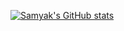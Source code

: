[![Samyak's GitHub stats](https://github-readme-stats.vercel.app/api?username=samyakOO7&show_icons=true&theme=dracula)](https://github.com/samyakOO7/github-readme-stats)
